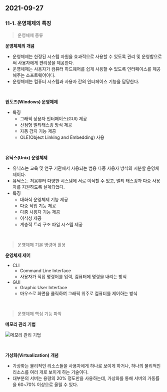 ## 2021-09-27

### 11-1. 운영체제의 특징

> 운영체제 종류

**운영체제의 개념**

* 운영체제는 한정된 시스템 자원을 효과적으로 사용할 수 있도록 관리 및 운영함으로써 사용자에게 편리성을 제공한다.
* 운영체제는 사용자가 컴퓨터 하드웨어를 쉽게 사용할 수 있도록 인터페이스를 제공해주는 소프트웨어이다.
* 운영체제는 컴퓨터 시스템과 사용자 간의 인터페이스 기능을 담당한다.

<br>

**윈도즈(Windows) 운영체제**

* 특징
  * 그래픽 상용자 인터페이스(GUI) 제공
  * 선점형 멀티태스킹 방식 제공
  * 자동 감지 기능 제공
  * OLE(Object Linking and Embedding) 사용

<br>

**유닉스(Unix) 운영체제**

* 유닉스는 교육 및 연구 기관에서 사용되는 범용 다중 사용자 방식의 시분할 운영체제이다.
* 유닉스는 처음부터 다양한 시스템에 서로 이식할 수 있고, 멀티 태스킹과 다중 사용자를 지원하도록 설계되었다.
* 특징
  * 대화식 운영체제 기능 제공
  * 다중 작업 기능 제공
  * 다중 사용자 기능 제공
  * 이식성 제공
  * 계층적 트리 구조 파일 시스템 제공

<br>

> 운영체제 기본 명령어 활용

**운영체제 제어**

* CLI
  * Command Line Interface
  * 사용자가 직접 명령어를 입력, 컴퓨터에 명령을 내리는 방식
* GUI
  * Graphic User Interface
  * 마우스로 화면을 클릭하여 그래픽 위주로 컴퓨터를 제어하는 방식

<br>

> 운영체제 핵심 기능 파악

**메모리 관리 기법**

![메모리 관리 기법](https://user-images.githubusercontent.com/68210266/134847523-c1e35a47-6530-42fd-88d4-a1266389df36.PNG)

<br>

**가상화(Virtualization) 개념**

* 가상화는 물리적인 리소스들을 사용자에게 하나로 보이게 하거나, 하나의 물리적인 리소스를 여러 개로 보이게 하는 기술이다.
* 대부분의 서버는 용량의 20% 정도만을 사용하는데, 가상화를 통해 서버의 가동률을 60~70% 이상으로 올릴 수 있다.

